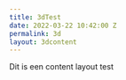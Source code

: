 ```yaml
---
title: 3dTest
date: 2022-03-22 10:42:00 Z
permalink: 3d
layout: 3dcontent
---
```


Dit is een content layout test